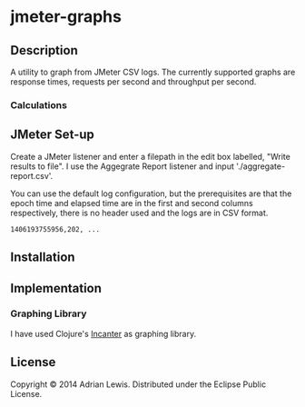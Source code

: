# jmeter-graphs

## Description
A utility to graph from JMeter CSV logs. The currently supported graphs are response times, requests per second and throughput per second.

### Calculations

## JMeter Set-up
Create a JMeter listener and enter a filepath in the edit box labelled, "Write results to file". I use the Aggegrate Report listener and input './aggregate-report.csv'.

You can use the default log configuration, but the prerequisites are that the epoch time and elapsed time are in the first and second columns respectively, there is no header used and the logs are in CSV format. 

```log
1406193755956,202, ...
```

## Installation

## Implementation 

### Graphing Library
I have used Clojure's [Incanter](https://github.com/incanter/incanter) as graphing library.

## License

Copyright © 2014 Adrian Lewis. Distributed under the Eclipse Public License.
